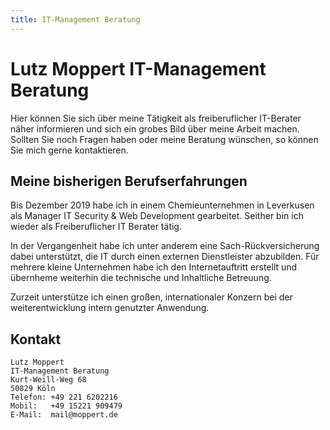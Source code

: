 ```yaml
---
title: IT-Management Beratung
---
```


# Lutz Moppert IT-Management Beratung
Hier können Sie sich über meine Tätigkeit als freiberuflicher IT-Berater näher informieren und sich ein grobes Bild über meine Arbeit machen. Sollten Sie noch Fragen haben oder meine Beratung wünschen, so können Sie mich gerne kontaktieren.

## Meine bisherigen Berufserfahrungen
Bis Dezember 2019  habe ich in einem Chemieunternehmen in Leverkusen als Manager IT Security & Web Development gearbeitet. Seither bin ich wieder als Freiberuflicher IT Berater tätig.

In der Vergangenheit habe ich unter anderem eine Sach-Rückversicherung dabei unterstützt, die IT durch einen externen Dienstleister abzubilden. Für mehrere kleine Unternehmen habe ich den Internetauftritt erstellt und übernheme weiterhin die technische und Inhaltliche Betreuung.

Zurzeit unterstütze ich einen großen, internationaler Konzern bei der weiterentwicklung intern genutzter Anwendung.

## Kontakt
    Lutz Moppert
    IT-Management Beratung
    Kurt-Weill-Weg 68
    50829 Köln
    Telefon: +49 221 6202216
    Mobil:   +49 15221 909479
    E-Mail:  mail@moppert.de
